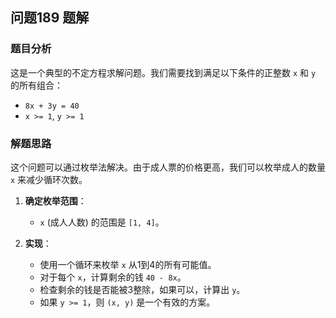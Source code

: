 ## 问题189 题解

### 题目分析

这是一个典型的不定方程求解问题。我们需要找到满足以下条件的正整数 `x` 和 `y` 的所有组合：
- `8x + 3y = 40`
- `x >= 1`, `y >= 1`

### 解题思路

这个问题可以通过枚举法解决。由于成人票的价格更高，我们可以枚举成人的数量 `x` 来减少循环次数。

1.  **确定枚举范围**：
    -   `x` (成人人数) 的范围是 `[1, 4]`。

2.  **实现**：
    -   使用一个循环来枚举 `x` 从1到4的所有可能值。
    -   对于每个 `x`，计算剩余的钱 `40 - 8x`。
    -   检查剩余的钱是否能被3整除，如果可以，计算出 `y`。
    -   如果 `y >= 1`，则 `(x, y)` 是一个有效的方案。
